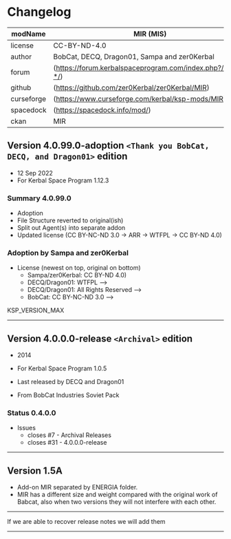 # Changelog  
  
| modName    | MIR (MIS)                                                   |
| ---------- | ----------------------------------------------------------- |
| license    | CC-BY-ND-4.0                                                |
| author     | BobCat, DECQ, Dragon01, Sampa and zer0Kerbal                |
| forum      | (https://forum.kerbalspaceprogram.com/index.php?/topic/-*/) |
| github     | (https://github.com/zer0Kerbal/zer0Kerbal/MIR)              |
| curseforge | (https://www.curseforge.com/kerbal/ksp-mods/MIR)            |
| spacedock  | (https://spacedock.info/mod/)                               |
| ckan       | MIR                                                         |

## Version 4.0.99.0-adoption `<Thank you BobCat, DECQ, and Dragon01>` edition

* 12 Sep 2022
* For Kerbal Space Program 1.12.3

### Summary 4.0.99.0

* Adoption
* File Structure reverted to original(ish)
* Split out Agent(s) into separate addon
* Updated license (CC BY-NC-ND 3.0 -> ARR -> WTFPL -> CC BY-ND 4.0)

### Adoption by Sampa and zer0Kerbal

* License (newest on top, original on bottom)
  * Sampa/zer0Kerbal: CC BY-ND 4.0)
  * DECQ/Dragon01: WTFPL -->
  * DECQ/Dragon01: All Rights Reserved -->
  * BobCat: CC BY-NC-ND 3.0 -->

KSP_VERSION_MAX

---

## Version 4.0.0.0-release `<Archival>` edition

* 2014
* For Kerbal Space Program 1.0.5

* Last released by DECQ and Dragon01
* From BobCat Industries Soviet Pack

### Status 0.4.0.0

* Issues
  * closes #7 - Archival Releases
  * closes #31 - 4.0.0.0-release

---

## Version 1.5A

* Add-on MIR separated by ENERGIA folder.
* MIR has a different size and weight compared with the original work of Babcat, also when  two versions they will not interfere with each other.

---

If we are able to recover release notes we will add them

---
